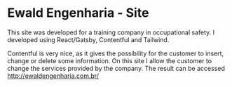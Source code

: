 # Ewald Engenharia - Site

This site was developed for a training company in occupational safety.
I developed using React/Gatsby, Contentful and Tailwind.

Contentful is very nice, as it gives the possibility for the customer to insert, change or
delete some information. On this site I allow the customer to change the services provided by the company.
The result can be accessed http://ewaldengenharia.com.br/
